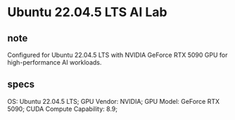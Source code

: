 # Ubuntu 22.04.5 LTS AI Lab

## note

Configured for Ubuntu 22.04.5 LTS with NVIDIA GeForce RTX 5090 GPU for high-performance AI workloads.

## specs

OS: Ubuntu 22.04.5 LTS; GPU Vendor: NVIDIA; GPU Model: GeForce RTX 5090; CUDA Compute Capability: 8.9;
